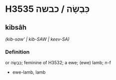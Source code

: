 # H3535 כִּבְשָׂה / כבשה

## kibsâh

_(kib-saw' | kib-SAW | keev-SA)_

### Definition

or כַּבְשָׂה; feminine of H3532; a ewe; (ewe) lamb; n-f

- ewe-lamb, lamb
